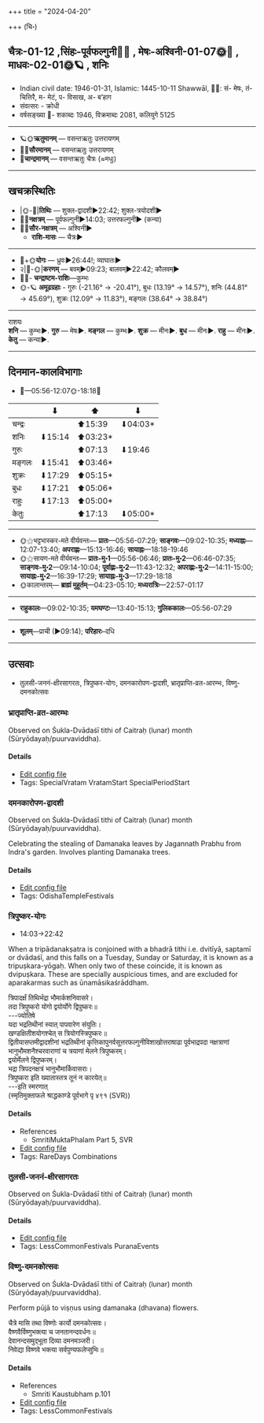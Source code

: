 +++
title = "2024-04-20"

+++
(चि॰)
## चैत्रः-01-12  ,सिंहः-पूर्वफल्गुनी🌛🌌  ,  मेषः-अश्विनी-01-07🌞🌌  ,  माधवः-02-01🌞🪐  , शनिः
- Indian civil date: 1946-01-31, Islamic: 1445-10-11 Shawwāl, 🌌🌞: सं- मेषः, तं- चित्तिरै, म- मेटं, प- विसाख, अ- ब’हाग
- संवत्सरः - क्रोधी
- वर्षसङ्ख्या 🌛- शकाब्दः 1946, विक्रमाब्दः 2081, कलियुगे 5125
___________________
- 🪐🌞**ऋतुमानम्** — वसन्तऋतुः उत्तरायणम्
- 🌌🌞**सौरमानम्** — वसन्तऋतुः उत्तरायणम्
- 🌛**चान्द्रमानम्** — वसन्तऋतुः चैत्रः (≈मधुः)
___________________


## खचक्रस्थितिः
- |🌞-🌛|**तिथिः** — शुक्ल-द्वादशी►22:42; शुक्ल-त्रयोदशी►  
- 🌌🌛**नक्षत्रम्** — पूर्वफल्गुनी►14:03; उत्तरफल्गुनी► (कन्या)  
- 🌌🌞**सौर-नक्षत्रम्** — अश्विनी►  
  - **राशि-मासः** — चैत्रः► 
___________________
- 🌛+🌞**योगः** — ध्रुवः►26:44!; व्याघातः►  
- २|🌛-🌞|**करणम्** — बवम्►09:23; बालवम्►22:42; कौलवम्►  
- 🌌🌛- **चन्द्राष्टम-राशिः**—कुम्भः  
- 🌞-🪐 **अमूढग्रहाः** - गुरुः (-21.16° → -20.41°), बुधः (13.19° → 14.57°), शनिः (44.81° → 45.69°), शुक्रः (12.09° → 11.83°), मङ्गलः (38.64° → 38.84°)
___________________
राशयः  
**शनि** — कुम्भः►. **गुरु** — मेषः►. **मङ्गल** — कुम्भः►. **शुक्र** — मीनः►. **बुध** — मीनः►. **राहु** — मीनः►. **केतु** — कन्या►. 
___________________


## दिनमान-कालविभागाः
- 🌅—05:56-12:07🌞-18:18🌇  

|      |⬇     |⬆     |⬇     |
|------|-----|-----|------|
|चन्द्रः|     |⬆15:39 |⬇04:03*|
|शनिः   |⬇15:14 |⬆03:23*|     |
|गुरुः  |     |⬆07:13 |⬇19:46 |
|मङ्गलः |⬇15:41 |⬆03:46*|     |
|शुक्रः |⬇17:29 |⬆05:15*|     |
|बुधः   |⬇17:21 |⬆05:06*|     |
|राहुः  |⬇17:13 |⬆05:00*|     |
|केतुः  |     |⬆17:13 |⬇05:00*|
___________________
- 🌞⚝भट्टभास्कर-मते वीर्यवन्तः— **प्रातः**—05:56-07:29; **साङ्गवः**—09:02-10:35; **मध्याह्नः**—12:07-13:40; **अपराह्णः**—15:13-16:46; **सायाह्नः**—18:18-19:46  
- 🌞⚝सायण-मते वीर्यवन्तः— **प्रातः-मु॰1**—05:56-06:46; **प्रातः-मु॰2**—06:46-07:35; **साङ्गवः-मु॰2**—09:14-10:04; **पूर्वाह्णः-मु॰2**—11:43-12:32; **अपराह्णः-मु॰2**—14:11-15:00; **सायाह्नः-मु॰2**—16:39-17:29; **सायाह्नः-मु॰3**—17:29-18:18  
- 🌞कालान्तरम्— **ब्राह्मं मुहूर्तम्**—04:23-05:10; **मध्यरात्रिः**—22:57-01:17  
___________________
- **राहुकालः**—09:02-10:35; **यमघण्टः**—13:40-15:13; **गुलिककालः**—05:56-07:29  
___________________
- **शूलम्**—प्राची (►09:14); **परिहारः**–दधि  
___________________

## उत्सवाः
- तुलसी-जननं-क्षीरसागरतः, त्रिपुष्कर-योगः, दमनकारोपण-द्वादशी, भ्रातृप्राप्ति-व्रत-आरम्भः, विष्णु-दमनकोत्सवः
### भ्रातृप्राप्ति-व्रत-आरम्भः

Observed on Śukla-Dvādaśī tithi of Caitraḥ (lunar) month (Sūryōdayaḥ/puurvaviddha). 



#### Details
- [Edit config file](https://github.com/jyotisham/adyatithi/blob/master/general/lunar_month/tithi/01/12/bhrAtRprApti-vrata-ArambhaH.toml)
- Tags: SpecialVratam VratamStart SpecialPeriodStart


### दमनकारोपण-द्वादशी

Observed on Śukla-Dvādaśī tithi of Caitraḥ (lunar) month (Sūryōdayaḥ/puurvaviddha). 

Celebrating the stealing of Damanaka leaves by Jagannath Prabhu from Indra's garden. Involves planting Damanaka trees.

#### Details
- [Edit config file](https://github.com/jyotisham/adyatithi/blob/master/temples/Odisha/lunar_month/tithi/01/12/damanakArOpaNa-dvAdazI.toml)
- Tags: OdishaTempleFestivals


### त्रिपुष्कर-योगः
- 14:03→22:42



When a tripādanakṣatra is conjoined with a bhadrā tithi i.e. dvitīyā, saptamī or dvādaśī, and this falls on a Tuesday, Sunday or Saturday, it is known as a tripuṣkara-yōgaḥ. When only two of these coincide, it is known as dvipuṣkara. These are specially auspicious times, and are excluded for aparakarmas such as ūnamāsikaśrāddham.

त्रिपादर्क्षं तिथिर्भद्रा भौमार्कशनिवासरे।  
तदा त्रिपुष्करो योगो द्वयोर्योगे द्विपुष्करः॥  
---ज्योतिषे  
यदा भद्रतिथीनां स्यात् पापवारेण संयुतिः।  
खण्डक्षितीशयोगश्चेत् स त्रियोगस्त्रिपुष्करः॥  
द्वितीयासप्तमीद्वादशीनां भद्रतिथीनां कृत्तिकापुनर्वसूत्तरफल्गुनीविशाखोत्तराषाढा पूर्वभाद्रपदा नक्षत्राणां भानुभौमशनैश्चरवाराणां च त्रयाणां मेलने त्रिपुष्करम्।  
द्वयोर्मेलने द्विपुष्करम्।   
भद्रा त्रिपदनक्षत्रं भानुभौमार्किवासराः।  
त्रिपुष्करा इति ख्यातास्तत्र तूनं न कारयेत्॥  
---इति स्मरणात्  
(स्मृतिमुक्ताफले श्राद्धकाण्डे पूर्वभागे पृ ४९१ (SVR))



#### Details
- References
  - SmritiMuktaPhalam Part 5, SVR
- [Edit config file](https://github.com/jyotisham/adyatithi/blob/master/time_focus/misc_combinations/description_only/tripuSkara-yOgaH~6.toml)
- Tags: RareDays Combinations


### तुलसी-जननं-क्षीरसागरतः

Observed on Śukla-Dvādaśī tithi of Caitraḥ (lunar) month (Sūryōdayaḥ/puurvaviddha). 



#### Details
- [Edit config file](https://github.com/jyotisham/adyatithi/blob/master/devatA/misc-flora/lunar_month/tithi/01/12/tulasI-jananaM~kSIrasAgarataH.toml)
- Tags: LessCommonFestivals PuranaEvents


### विष्णु-दमनकोत्सवः

Observed on Śukla-Dvādaśī tithi of Caitraḥ (lunar) month (Sūryōdayaḥ/puurvaviddha). 

Perform pūjā to viṣṇus using damanaka (dhavana) flowers.

चैत्रे मासि तथा विष्णोः कार्यो दमनकोत्सवः।  
वैष्णवैर्विष्णुभक्त्या च जनतानन्दवर्धनः॥  
देवानन्दसमुद्भूता दिव्या दमनमञ्जरी।  
निवेद्या विष्णवे भक्त्या सर्वपुण्यफलेप्सुभिः॥



#### Details
- References
  - Smriti Kaustubham p.101
- [Edit config file](https://github.com/jyotisham/adyatithi/blob/master/devatA/vaiShNava/lunar_month/tithi/01/12/viSNu-damanakOtsavaH.toml)
- Tags: LessCommonFestivals


